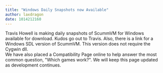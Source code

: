 ```yaml
---
title: "Windows Daily Snapshots now Available"
author: laxdragon
date: 1014212160
---
```


Travis Howell is making daily snapshots of ScummVM for Windows available for download. Kudos go out to Travis. Also, there is a link for a Windows SDL version of ScummVM. This version does not require the Cygwin dll.  
We have also placed a Compatibility Page online to help answer the most common question, "Which games work?". We will keep this page updated as development continues.
